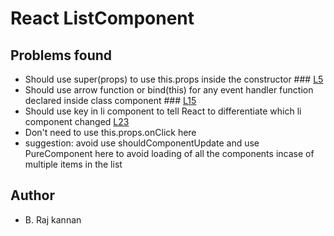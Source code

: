 # React ListComponent

## Problems found
- Should use super(props) to use this.props inside the constructor ### [L5](https://github.com/rajkannanbalu/ReactBasics/blob/master/ReactBasics/src/ListComponent.js#L5) 
- Should use arrow function or bind(this) for any event handler function declared inside class component ### [L15](https://github.com/rajkannanbalu/ReactBasics/blob/master/ReactBasics/src/ListComponent.js#L15) 
- Should use key in li component to tell React to differentiate which li component changed [L23](https://github.com/rajkannanbalu/ReactBasics/blob/master/ReactBasics/src/ListComponent.js#L23)
- Don't need to use this.props.onClick here
- suggestion: avoid use shouldComponentUpdate and use PureComponent here to avoid loading of all the components incase of multiple items in the list

## Author

- B. Raj kannan
